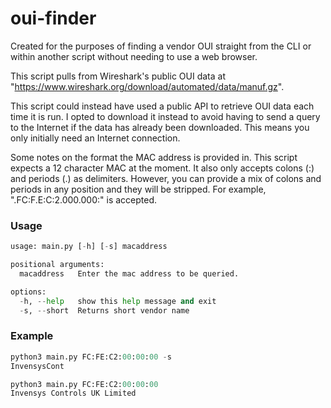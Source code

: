 # oui-finder

Created for the purposes of finding a vendor OUI straight from the CLI or within another script without needing to use a web browser.

This script pulls from Wireshark's public OUI data at "https://www.wireshark.org/download/automated/data/manuf.gz". 

This script could instead have used a public API to retrieve OUI data each time it is run. I opted to download it instead to avoid having to send a query to the Internet if the data has already been downloaded. This means you only initially need an Internet connection.

Some notes on the format the MAC address is provided in. This script expects a 12 character MAC at the moment. It also only accepts colons (:) and periods (.) as delimiters. However, you can provide a mix of colons and periods in any position and they will be stripped. For example, ".FC:F.E:C:2.000.000:" is accepted.

### Usage
```Python
usage: main.py [-h] [-s] macaddress

positional arguments:
  macaddress   Enter the mac address to be queried.

options:
  -h, --help   show this help message and exit
  -s, --short  Returns short vendor name
```

### Example
```Python
python3 main.py FC:FE:C2:00:00:00 -s
InvensysCont
```

```Python
python3 main.py FC:FE:C2:00:00:00
Invensys Controls UK Limited
```
